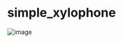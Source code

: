 # simple_xylophone
![image](https://user-images.githubusercontent.com/62610334/130769114-86fee6fe-753f-4fca-ac86-5c78ed704294.png)
